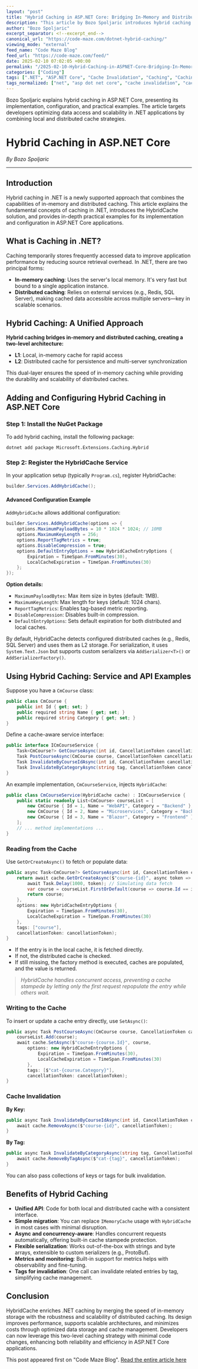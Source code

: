```yaml
---
layout: "post"
title: "Hybrid Caching in ASP.NET Core: Bridging In-Memory and Distributed Caching"
description: "This article by Bozo Spoljaric introduces hybrid caching in ASP.NET Core. It explores how this approach combines memory and distributed caching, details configuration and usage of the HybridCache package, and demonstrates practical code examples for adding, retrieving, and invalidating cache entries. Benefits and best practices are discussed."
author: "Bozo Spoljaric"
excerpt_separator: <!--excerpt_end-->
canonical_url: "https://code-maze.com/dotnet-hybrid-caching/"
viewing_mode: "external"
feed_name: "Code Maze Blog"
feed_url: "https://code-maze.com/feed/"
date: 2025-02-10 07:02:05 +00:00
permalink: "/2025-02-10-Hybrid-Caching-in-ASPNET-Core-Bridging-In-Memory-and-Distributed-Caching.html"
categories: ["Coding"]
tags: [".NET", "ASP.NET Core", "Cache Invalidation", "Caching", "Caching Patterns", "Coding", "Distributed Cache", "Distributed Caching", "Hybrid Caching", "in Memory Cache", "InMemory Caching", "Microsoft.Extensions.Caching.Hybrid", "Posts", "Service Configuration", "Web Application Performance"]
tags_normalized: ["net", "asp dot net core", "cache invalidation", "caching", "caching patterns", "coding", "distributed cache", "distributed caching", "hybrid caching", "in memory cache", "inmemory caching", "microsoft dot extensions dot caching dot hybrid", "posts", "service configuration", "web application performance"]
---
```


Bozo Spoljaric explains hybrid caching in ASP.NET Core, presenting its implementation, configuration, and practical examples. The article targets developers optimizing data access and scalability in .NET applications by combining local and distributed cache strategies.<!--excerpt_end-->

# Hybrid Caching in ASP.NET Core

*By Bozo Spoljaric*

---

## Introduction

Hybrid caching in .NET is a newly supported approach that combines the capabilities of in-memory and distributed caching. This article explains the fundamental concepts of caching in .NET, introduces the HybridCache solution, and provides in-depth practical examples for its implementation and configuration in ASP.NET Core applications.

## What is Caching in .NET?

Caching temporarily stores frequently accessed data to improve application performance by reducing source retrieval overhead. In .NET, there are two principal forms:

- **In-memory caching**: Uses the server's local memory. It's very fast but bound to a single application instance.
- **Distributed caching**: Relies on external services (e.g., Redis, SQL Server), making cached data accessible across multiple servers—key in scalable scenarios.

## Hybrid Caching: A Unified Approach

**Hybrid caching bridges in-memory and distributed caching, creating a two-level architecture:**

- **L1**: Local, in-memory cache for rapid access
- **L2**: Distributed cache for persistence and multi-server synchronization

This dual-layer ensures the speed of in-memory caching while providing the durability and scalability of distributed caches.

## Adding and Configuring Hybrid Caching in ASP.NET Core

### Step 1: Install the NuGet Package

To add hybrid caching, install the following package:

```shell
dotnet add package Microsoft.Extensions.Caching.Hybrid
```

### Step 2: Register the HybridCache Service

In your application setup (typically `Program.cs`), register HybridCache:

```csharp
builder.Services.AddHybridCache();
```

#### Advanced Configuration Example

`AddHybridCache` allows additional configuration:

```csharp
builder.Services.AddHybridCache(options => {
    options.MaximumPayloadBytes = 10 * 1024 * 1024; // 10MB
    options.MaximumKeyLength = 256;
    options.ReportTagMetrics = true;
    options.DisableCompression = true;
    options.DefaultEntryOptions = new HybridCacheEntryOptions {
        Expiration = TimeSpan.FromMinutes(30),
        LocalCacheExpiration = TimeSpan.FromMinutes(30)
    };
});
```

**Option details:**

- `MaximumPayloadBytes`: Max item size in bytes (default: 1MB).
- `MaximumKeyLength`: Max length for keys (default: 1024 chars).
- `ReportTagMetrics`: Enables tag-based metric reporting.
- `DisableCompression`: Disables built-in compression.
- `DefaultEntryOptions`: Sets default expiration for both distributed and local caches.

By default, HybridCache detects configured distributed caches (e.g., Redis, SQL Server) and uses them as L2 storage. For serialization, it uses `System.Text.Json` but supports custom serializers via `AddSerializer<T>()` or `AddSerializerFactory()`.

## Using Hybrid Caching: Service and API Examples

Suppose you have a `CmCourse` class:

```csharp
public class CmCourse {
    public int Id { get; set; }
    public required string Name { get; set; }
    public required string Category { get; set; }
}
```

Define a cache-aware service interface:

```csharp
public interface ICmCourseService {
    Task<CmCourse?> GetCourseAsync(int id, CancellationToken cancellationToken = default);
    Task PostCourseAsync(CmCourse course, CancellationToken cancellationToken = default);
    Task InvalidateByCourseIdAsync(int id, CancellationToken cancellationToken = default);
    Task InvalidateByCategoryAsync(string tag, CancellationToken cancellationToken = default);
}
```

An example implementation, `CmCourseService`, injects `HybridCache`:

```csharp
public class CmCourseService(HybridCache cache) : ICmCourseService {
    public static readonly List<CmCourse> courseList = [
        new CmCourse { Id = 1, Name = "WebAPI", Category = "Backend" },
        new CmCourse { Id = 2, Name = "Microservices", Category = "Backend" },
        new CmCourse { Id = 3, Name = "Blazor", Category = "Frontend" },
    ];
    // ... method implementations ...
}
```

### Reading from the Cache

Use `GetOrCreateAsync()` to fetch or populate data:

```csharp
public async Task<CmCourse?> GetCourseAsync(int id, CancellationToken cancellationToken = default) {
    return await cache.GetOrCreateAsync($"course-{id}", async token => {
        await Task.Delay(1000, token); // Simulating data fetch
        var course = courseList.FirstOrDefault(course => course.Id == id);
        return course;
    },
    options: new HybridCacheEntryOptions {
        Expiration = TimeSpan.FromMinutes(30),
        LocalCacheExpiration = TimeSpan.FromMinutes(30)
    },
    tags: ["course"],
    cancellationToken: cancellationToken);
}
```

- If the entry is in the local cache, it is fetched directly.
- If not, the distributed cache is checked.
- If still missing, the factory method is executed, caches are populated, and the value is returned.

> *HybridCache handles concurrent access, preventing a cache stampede by letting only the first request repopulate the entry while others wait.*

### Writing to the Cache

To insert or update a cache entry directly, use `SetAsync()`:

```csharp
public async Task PostCourseAsync(CmCourse course, CancellationToken cancellationToken = default) {
    courseList.Add(course);
    await cache.SetAsync($"course-{course.Id}", course,
        options: new HybridCacheEntryOptions {
            Expiration = TimeSpan.FromMinutes(30),
            LocalCacheExpiration = TimeSpan.FromMinutes(30)
        },
        tags: [$"cat-{course.Category}"],
        cancellationToken: cancellationToken);
}
```

### Cache Invalidation

**By Key:**

```csharp
public async Task InvalidateByCourseIdAsync(int id, CancellationToken cancellationToken = default) {
    await cache.RemoveAsync($"course-{id}", cancellationToken);
}
```

**By Tag:**

```csharp
public async Task InvalidateByCategoryAsync(string tag, CancellationToken cancellationToken = default) {
    await cache.RemoveByTagAsync($"cat-{tag}", cancellationToken);
}
```

You can also pass collections of keys or tags for bulk invalidation.

## Benefits of Hybrid Caching

- **Unified API**: Code for both local and distributed cache with a consistent interface.
- **Simple migration**: You can replace `IMemoryCache` usage with `HybridCache` in most cases with minimal disruption.
- **Async and concurrency-aware**: Handles concurrent requests automatically, offering built-in cache stampede protection.
- **Flexible serialization**: Works out-of-the-box with strings and byte arrays, extensible to custom serializers (e.g., ProtoBuf).
- **Metrics and monitoring**: Built-in support for metrics helps with observability and fine-tuning.
- **Tags for invalidation**: One call can invalidate related entries by tag, simplifying cache management.

## Conclusion

HybridCache enriches .NET caching by merging the speed of in-memory storage with the robustness and scalability of distributed caching. Its design improves performance, supports scalable architectures, and minimizes costs through optimized data storage and cache management. Developers can now leverage this two-level caching strategy with minimal code changes, enhancing both reliability and efficiency in ASP.NET Core applications.

This post appeared first on "Code Maze Blog". [Read the entire article here](https://code-maze.com/dotnet-hybrid-caching/)
